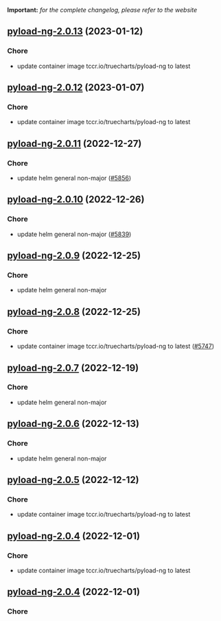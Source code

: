**Important:**
*for the complete changelog, please refer to the website*




## [pyload-ng-2.0.13](https://github.com/truecharts/charts/compare/pyload-ng-2.0.12...pyload-ng-2.0.13) (2023-01-12)

### Chore

- update container image tccr.io/truecharts/pyload-ng to latest
  
  


## [pyload-ng-2.0.12](https://github.com/truecharts/charts/compare/pyload-ng-2.0.11...pyload-ng-2.0.12) (2023-01-07)

### Chore

- update container image tccr.io/truecharts/pyload-ng to latest
  
  


## [pyload-ng-2.0.11](https://github.com/truecharts/charts/compare/pyload-ng-2.0.10...pyload-ng-2.0.11) (2022-12-27)

### Chore

- update helm general non-major ([#5856](https://github.com/truecharts/charts/issues/5856))
  
  


## [pyload-ng-2.0.10](https://github.com/truecharts/charts/compare/pyload-ng-2.0.9...pyload-ng-2.0.10) (2022-12-26)

### Chore

- update helm general non-major ([#5839](https://github.com/truecharts/charts/issues/5839))
  
  


## [pyload-ng-2.0.9](https://github.com/truecharts/charts/compare/pyload-ng-2.0.8...pyload-ng-2.0.9) (2022-12-25)

### Chore

- update helm general non-major
  
  


## [pyload-ng-2.0.8](https://github.com/truecharts/charts/compare/pyload-ng-2.0.7...pyload-ng-2.0.8) (2022-12-25)

### Chore

- update container image tccr.io/truecharts/pyload-ng to latest ([#5747](https://github.com/truecharts/charts/issues/5747))
  
  


## [pyload-ng-2.0.7](https://github.com/truecharts/charts/compare/pyload-ng-2.0.6...pyload-ng-2.0.7) (2022-12-19)

### Chore

- update helm general non-major
  
  


## [pyload-ng-2.0.6](https://github.com/truecharts/charts/compare/pyload-ng-2.0.5...pyload-ng-2.0.6) (2022-12-13)

### Chore

- update helm general non-major
  
  


## [pyload-ng-2.0.5](https://github.com/truecharts/charts/compare/pyload-ng-2.0.4...pyload-ng-2.0.5) (2022-12-12)

### Chore

- update container image tccr.io/truecharts/pyload-ng to latest
  
  


## [pyload-ng-2.0.4](https://github.com/truecharts/charts/compare/pyload-ng-2.0.3...pyload-ng-2.0.4) (2022-12-01)

### Chore

- update container image tccr.io/truecharts/pyload-ng to latest
  
  


## [pyload-ng-2.0.4](https://github.com/truecharts/charts/compare/pyload-ng-2.0.3...pyload-ng-2.0.4) (2022-12-01)

### Chore
